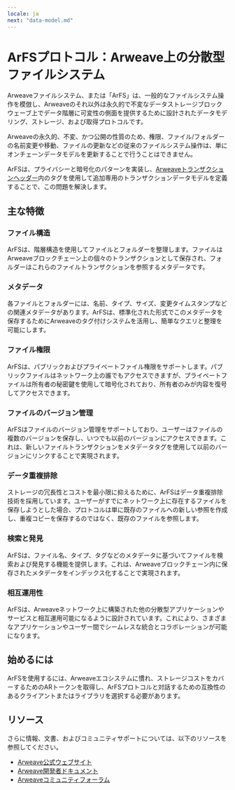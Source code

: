 ```yaml
---
locale: ja
next: "data-model.md"
---
```

# ArFSプロトコル：Arweave上の分散型ファイルシステム

Arweaveファイルシステム、または「ArFS」は、一般的なファイルシステム操作を模倣し、Arweaveのそれ以外は永久的で不変なデータストレージブロックウェーブ上でデータ階層に可変性の側面を提供するために設計されたデータモデリング、ストレージ、および取得プロトコルです。

Arweaveの永久的、不変、かつ公開の性質のため、権限、ファイル/フォルダーの名前変更や移動、ファイルの更新などの従来のファイルシステム操作は、単にオンチェーンデータモデルを更新することで行うことはできません。

ArFSは、プライバシーと暗号化のパターンを実装し、[Arweaveトランザクションヘッダー](https://docs.arweave.org/developers/server/http-api#transaction-format)内のタグを使用して追加専用のトランザクションデータモデルを定義することで、この問題を解決します。

## 主な特徴

### ファイル構造

ArFSは、階層構造を使用してファイルとフォルダーを整理します。ファイルはArweaveブロックチェーン上の個々のトランザクションとして保存され、フォルダーはこれらのファイルトランザクションを参照するメタデータです。

### メタデータ

各ファイルとフォルダーには、名前、タイプ、サイズ、変更タイムスタンプなどの関連メタデータがあります。ArFSは、標準化された形式でこのメタデータを保存するためにArweaveのタグ付けシステムを活用し、簡単なクエリと整理を可能にします。

### ファイル権限

ArFSは、パブリックおよびプライベートファイル権限をサポートします。パブリックファイルはネットワーク上の誰でもアクセスできますが、プライベートファイルは所有者の秘密鍵を使用して暗号化されており、所有者のみが内容を復号してアクセスできます。

### ファイルのバージョン管理

ArFSはファイルのバージョン管理をサポートしており、ユーザーはファイルの複数のバージョンを保存し、いつでも以前のバージョンにアクセスできます。これは、新しいファイルトランザクションをメタデータタグを使用して以前のバージョンにリンクすることで実現されます。

### データ重複排除

ストレージの冗長性とコストを最小限に抑えるために、ArFSはデータ重複排除技術を採用しています。ユーザーがすでにネットワーク上に存在するファイルを保存しようとした場合、プロトコルは単に既存のファイルへの新しい参照を作成し、重複コピーを保存するのではなく、既存のファイルを参照します。

### 検索と発見

ArFSは、ファイル名、タイプ、タグなどのメタデータに基づいてファイルを検索および発見する機能を提供します。これは、Arweaveブロックチェーン内に保存されたメタデータをインデックス化することで実現されます。

### 相互運用性

ArFSは、Arweaveネットワーク上に構築された他の分散型アプリケーションやサービスと相互運用可能になるように設計されています。これにより、さまざまなアプリケーションやユーザー間でシームレスな統合とコラボレーションが可能になります。

## 始めるには

ArFSを使用するには、Arweaveエコシステムに慣れ、ストレージコストをカバーするためのARトークンを取得し、ArFSプロトコルと対話するための互換性のあるクライアントまたはライブラリを選択する必要があります。

## リソース

さらに情報、文書、およびコミュニティサポートについては、以下のリソースを参照してください。

- [Arweave公式ウェブサイト](https://www.arweave.org/)
- [Arweave開発者ドキュメント](https://docs.arweave.org/)
- [Arweaveコミュニティフォーラム](https://community.arweave.org/)